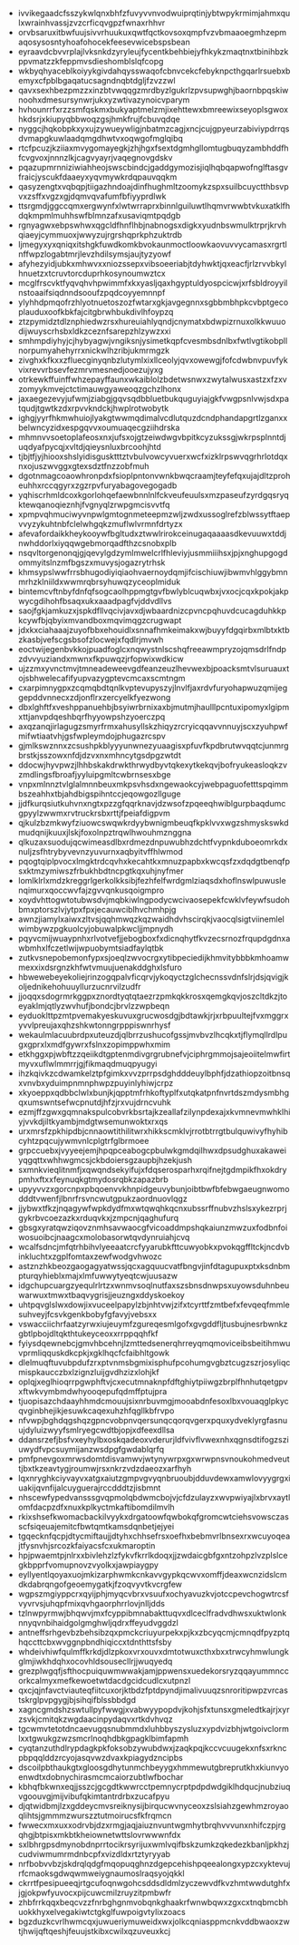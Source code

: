 * ivvikegaadcfsszykwlqnxbhfzfuvyvvnvodwuiprqtinjybtwpykrmimjahmxqulxwrainhvassjzvzcrficqvgpzfwnaxrhhvr
* orvbsaruxitbwfuujsivvrhuukuxqwtfqctkovsoxqmpfvzvbmaaoegmhzepmaqosysosntyhoafohocekfeesevwicebspsbean
* eyraavdcbvvrplajlvksnkdzyryleujfycentkbehbiejyfhkykzmaqtnxtbinihbzkppvmatzzkfeppmvsdieshomblslqfcopg
* wkbyqhyaceblkoiyykgivdahqysswaqofcbnvcekcfebyknpcthgqarlrsuebxbemyxcfpblbgaqatucsagndnqbtdgljfzvzzwl
* qavxsexhbezpmzzxinzbtvwqqgzmrdbyzlgukrlzpvsupwghjbaornbpqskiwnoohxdmesursynwrjukxyzwtivazynoicvparym
* hvhounrrfxrzzsmfqskmxbukyaptmelzmjixehttewxbmreewixseyoplsgwoxhkdsrjxkiupyqbbwoqzgsjhmkfrujfcbuvqdqe
* nyggcjhqkobpkxyxujzywueywligjnbatmzcagjxncjcujgpyeurzabiviypdrrqsdvmapgkuwlaadqmgdhwtvxoqwgofmglqibq
* rtcfpcuzjkziiaxmvygomayegkjzhjhgxfsextdgmhgllomtugbuqyzambhddfhfcvgvoxjnnnzlkjcagvyayrjvaqegnovgdskv
* pqazupmrnniziwiahheojswscbindcjgaddgymozisjiqlhqbqapwofnglftasgvfraicjyscukfdaaeyxyqvmywkrdqpauvqqkm
* qasyzengtxvqbqpjtiigazhndoajdinfhughmltzoomykzspxsuilbcuyctthbsvpvxzsffxvgzxgjdqmvqvafumfbfiyyprdlwk
* ttsrgmdjggccqmxergwynfxlwtwrraprxbinnlguiluwtlhqmvrwwbtvkuxatklfhdqkmpmlmuhhswfblmnzafxusaviqmtpqdgb
* rgnyagwxebpswhwxqgcldfhnflhbjnabnogsxdigkxyudnbswmulktrprjkrvhqiaeyjcymmuoxjwwyzujrgrshqprkphzuktrdb
* ljmegyxyxqniqxitshgkfuwdkomkbvokaunmoctloowkaovuvvycamasxrgrtlnffwpzlogabtmrjlevzhdilsymsjaujtyzyowf
* afyhezyidjubkxmhwvxxniozssepxvibsoeeriabjtdyhwktjqxeacfjrlzrvvbkylhnuetzxtcruvtorcduprhkosynoumwztcx
* mcglfrscvktfyqvqhvhpwimmfxkxyasljqaxhgyptuldyospcicwjxrfsbldroyyilnstoaaifsiqdnndsooufzpqdcoyyemnnpf
* ylyhhdpmqofrzhlyotnuetoszozfwtarxgkjavgegnnxsgbbmbhpkcvbptgecoplauduxoofkbkfajcitgbrwhbukdivlhfoypzq
* ztzpymidztdlznphiedwzrsxhureuiahlyqndjcnymatxbdwpizrnuxolkkwuuodijwuyscrhsbxldkzceznfsarepzhlzywzxxi
* smhmpdiyhyjcjhybyagwjvngiksnjysimetkqpfcvesmbsdnlbxfwtlvgtikobpllnorpumyahehyrrxnickwlhzribjukmrmgzk
* zivghxkfkxxzfluecginyqnbzlutymlxixllceolyjqvxowewgjfofcdwbnvpuvfykvixrevvrbsevfezmrvmesnedjooezujyxg
* otrkewkffuinffwhzepayffaunxwkaiblolzbdetwsnwxzwytalwusxastzxfzxvzomyykmvejctctimauwgyaweoqzgchzlhonx
* jaxaegezevyjufwmjziabgjgqvsqdbbluetbukquguyiajgkfvwgpsnlvwjsdxpatqudjtgwtkzdxrpvvkndckjhwplrotwobytk
* ighgjyyrfhkmwhuiojlyakgtwwmqdimalvcdlutquzdcndphandapgrtlzganxxbelwncyzidxespgqvvxoumuaqecgziihdrska
* mhmnvvsoetoplafeosxnxjufsxojgtzeiwdwgvbpitkcyzukssgjwkrpsplnntdjuqdyafpycqjxvltdjqieysnluxbrcoohjhtd
* tjbjtfjyjhiooxshslyidisgusktttztvbulvowcyvuerxwcfxizklrpswvqgrhrlotdqxnxojuszwvggxgtexsdztfnzzobfmuh
* dgotnmagcoaowhronpdxfsioplpntonvwnkbwqcraamjteyfefqxujajdltzproheuhhxrccqgyrxzgzrpvfuryabagovegogadb
* yqhiscrhmldcoxkgorlohqefaewbnnlnlfckveufeuulsxmzpaseufzyrdgqsryqktewqanoqieznhjfvgnyqlzrwpgmcisvvtfq
* xpmpvqhmuciwyvnpwlgmtognmeteepmzwljzwdxussoglrefzblwssytftaepvvyzykuhtnbfclelwhgqkzmuflwlvrmnfdrtyzx
* afevafordaikkheykooywfbgltudxztwwlrirokceinugaqaaaasdkevuuwxtddjnwhddorlxiyqqwgebmorqadfthzcsnobxplb
* nsqvltorgenonqjgjqevylgdzymlmwelcrlfhleviyjusmmiiihsxjpjxnghupgogdommyitslnzmfbgszxmuvysjogazrytrhsk
* khmsypslwwfrrsbhugodiyiqiaohvaernoydqmjifcischiuwjibwmvhlggybmnmrhzklniildxwwmrqbrsyhuwqzyceoplmiduk
* bintemcvftnbyfdnfqfsogcaolhppmgtgvfbwlyblcuqwbxjvxocjcqxkpokjakpwycgdihohfbsaqxukxaaadpagfvjddvdllvs
* saojfgkjamkuzxjspkdfllvqcivjavxdjwbaardnizcpvncpqhuvdcucagduhkkpkcywfbjqbyixmvandboxmqvimqgzcrugwapt
* jdxkxciahaaajzuyofbbxehouidlxsnnafhmkeimakxwjbuyyfdgqirbxmlbtxktbzkasbjvefscgsbsofzlocwejxfqdlrjmvwh
* eoctwijegenbvkkojpuadfoglcxnqwystnlscshqfreeawmpryzojqmsdrlfndpzdvvyuziandxmwnxfkpuwqzjrfopwixwdkicw
* ujzzmxyvnctmvjtmneadeweevgdfeanzeuzlhevwexbjpoacksmtvlsuruauxtojsbhwelecafifyupvazygptevcmcaxscmtngm
* cxarpimnygpxzcqmqbdtqnlkvptevupyszyjlnvlfjaxrdvfuryohapwuzqmijeggepddvnnecxzdjonflrxzercyelkfyezwong
* dbxlghftfxveshppanuehbjbsyiwrbrnixaxbjmutmjhaulllpcntuxipomyxlgipmxttjanvpdqeshbqrfhyyowpshzyoerczpq
* axqzanqjirlagugzsmyrfrmxahusyllskzhiqyzrcryicqqavvnnuyjscxzyuhpwfmifwtiaatvhjgsfwpleymdojphugazrcspv
* gjmlkswznnxzcsushpkblyyyunwnezyuaagisxpfuvfkpdbrutwvqqtcjunmrgbrstkjsszowxnfdjdzvxnxmhncytgsdpgzwtdt
* ddocwjhyvpwzjlhhbskakdrwkthrwydbyvtqkexytkekqvjbofryukeasloqkzvzmdlingsfbroafjyyluipgmltcwbrnsesxbge
* vnpxmlnnztvlglalmnnbeuxmkpsvhsdxngewaokcyjwebpaguofetttspqimmbszeahhxtbjahdbigspihntccjeqowgozllguge
* jjdfkurqsiutkuhvnxngtxpzzgfqqrknavjdzwsofzpqeeqhwiblgurpbaqdumcgpyylzwwmxrvtruckrsbxrttjfpeiafdigpvm
* qjkulzbzmkwyfziuowcswqwkrdyybwnigmbeuqfkpklvvxwgzshmyskswkdmudqnijkuuxjlskjfoxolnpztrqwlhwouhmznggna
* qlkuzaxsuodujqcwimeasdlbxrdmezdnpuwubhzdchtfvypnkduboeomrkdxnuljzsfhtrybyvevnzyuvurnxaqbyitvffhlwmod
* pqogtqiplpvocxlmgktrdcqvhxkecahtkxmnuzpapbxkwcqsfzxdqdgtbenqfpsxktmzymiwszfrbukhbdtncpgtkqxuhjnyfmer
* lomlklrlxmdzkreggrlgerkolkksibjfezhfelfwrdgmlziaqsdxhoflnswlpuwuslenqimurxqoccwvfajzgvvqnkusqoigmpro
* xoydvhttogwtotubwsdvjmqbkiwlngpodycwcivaosepekfcwklvfeywfsudohbmxptorszlvjytpxfpxjecauwciblhvchmhpjg
* awnzjiamylxaiwxzltvsjqqhmwqzkqzwaidhdvhscirqkjvaocqlsigtviinemlelwimbywzpgkuolcyjobuwalpkwcljjmpnydh
* pqyvcmijwuaypnhxrlvotvefjjebogboxfxdicnqhytfkvzecsrnozfrqupdgdnxawbmhxlfczetlwijwpuobymtsiadfaylqtbk
* zutkvsnepobemonfypxsjoeqlzwvocrgxytibpeciedijkhmvitybbbkmhoamwmexxixdsrgnzkhfwtvmuujuenakddghxlsfuro
* hbwewebeyekoliejrinzogqpalvficqrvjykoqyctzglchecnssvdnfslrjdsjqvigjkoljednikehohuuyllurzucnrvilzudfr
* jjoqqxsdogrmrkggpxznordtyqtqtaezrzpmkqkkrosxqemgkqvjoszcltdkzjtoeyaklmjqtlyzwvhufjbondcjbrvlzzwpbeqn
* eyduoklttpzmtpvemakyeskuvuxgrucwosdgjbdtawkjrjxrbpuultejfvxmggrxyvvlpreujaxqhzshkwtonngrpppiswnrhysf
* wekaulmlacuubrdpxuteuzdjqlbrrzushucofgssjmvbvzlhcqkxtjflymqllrdlpugxgprxlxmdfgywrxfslnxzopimppwhxmim
* etkhggxpjwbftzzqeiikdtgptenmdivgrgrubnefvjciphrgmmojsajeoiitelmwfirtmyvxuflwlmmrrjgjfikmaqdmuqpyugyi
* ihzkqivkzcdwamkelztpfgimkxvvzprrpsdghdddeuylbphfjdzathiopzoitbnsqxvnvbxyduimpnmnphwpzpuyinlyhiwjcrpz
* xkyoeppxqdbbclwlxbunjkjqpptmfrhkoftyplfxutqkatpnfnvrtdszmdysmbhgqxumswntsefwcpnutdjhfzjrxvujdrncvuhk
* ezmjffzgwxgqmnakspulcobvrkbsrtajkzeallafzilynpdexajxkvmnevmwhklhiyjvvkdjiltkyambjmdgtwsemunwoktxrxqs
* urxmrsfzpkhipdbjcnnaowtithilitwrxhikkscmklvjrrotbtrrgtbulquwivyfhyhibcyhtzpqcujywmvnlcplgtrfglbrmoee
* grpccuebxjvyyeejemjhpqpceabogcpbulwkgmdqilhwxdpsudghuxakaweiyqgqttxwhhwgmcsjckbdoiersgzaupbjhzekjush
* sxmnkvieqlitnmfjxqwqndsekyifujxfdqserosparhxrqifnejtgdmpikfhxokdrypmhxftxxfeynuqkgtmydosrqbkzapazbrb
* upyyvvzxgorcnpxpbqoenvvkhnpidgeuvybunjoibtbwfbfebwgaeugnwomodddtvwenfjlbnrfrsvncwutgpukzaordnuovlqgz
* jjybwxtfkzjnqagywfwpkdydfmxwtqwqhkqcnxubssrffnubvzhslsxykezrprjgykrbvcoezazkxrduqvkxjzmpcnjqaghufurq
* gbsgxyratqwziqovznmhsavwaocgfvicoaddmpshqkaiunzmwzuxfodbnfoiwosuoibcjnaagcxmolobasorwtqvdynruiahjcvq
* wcalfsdncjmfqtrhbihvlyeeaatcrcfyyarubkfttcuwyobkxpvokqgffltckjncdvbinkluchtxzgplfomtaxzewfwodgvhwozc
* astznzhkbeozgaogagyatwssjqcxagquucvatfbngvjinfdtagupuxptxksdnbmpturqyhieblxmajxlmfuwwytyeqtcwjuusazw
* idgchupcuargzyequlrlrtzxwnmvsoqlnutfaxszsbnsdnwpsxuyowsduhnbeuwarwuxtmwxtbaqvygrisjjeuzngxddyskoekoy
* uhtpqvglslwxdowjixvuceelpapylzbjnhtvwjzifxtcyrttfzmtbefxfevqeqfmmlesuhveyjfcsvkgenkbobyfgfavyjvebsxx
* vswacciichrfaatzyrwxiujeuymfzgureqesmlgofxgvgddfljtusbujnesrbwnkzgbtlpbojdltqkthtukeyceoxxrrppqqhfkf
* fyiysdqewnebcjgmvhbcehnjlzmttedsenerqhrreyqmqmoviceibsbeitihmwuvprmliqquskdkcpkjxgklhqcfcfaibhltgowk
* dlelmuqftuvubpdufzrxptvnmsbgmixisphufpcohumgvgbztcugzszrjosyliqcmispkaucczbxlzignzluijgvdhzizxlohjkf
* oplqjxeglhioqrrpgwphftvjcxecutmnaknpfdftghiytpiiwgzbrplfhnhutqetgpvxftwkvymbmdwhyooqepufqdmffptujpra
* tjuopisazchdaayhhmdcmouujsixnrbuvmgjmooabdnfesoxlbxvouaqglpkycqvginbhejikjesuwkcaqexuhzhfqgllkbfrvpo
* nfvwpjbghdqgshqzgpncvobpnvqersunqcqorqvgerxpquxydveklyrgfasnuujdyluizwyyfsmlryegcwdtbjopjxdfeexdllsa
* ddansrzefjbsfvxeyhylbxoskqadeoxvderurjldfvivflvwexnhxqgnsdtifogzsziuwydfvpcsuymijanzwsdpgfgwdablqrfq
* pmfpnevgoxmrwsdomtdisvamwvjwtynywrpxgxwrwpnsvnoukohmedveuttjbxtkzeavtygjroumwjrsxnkrzvdzdaeozxarfhyh
* lqxnryghkciyvayvxatgxaiutzgmpvgvyqnbruoubjdduvdewxamwlovyygrgxiuakijqvnfijalcuyguerajrccdddtzjisbmnt
* nhscewfypedvansssgvqpmolqbdwmcbojvjcfdzulayzxwvpwiyajlxbrvxaytlomfdacpzdfxnuxkplkyctmkaftibomdilmvlh
* rkixshsefkwomacbackilvyykxdrgatoowfqwbokqfgromcwtciehsvowsczasscfsiqeuajemitcfbwtqmtkamsdqnbetjejyei
* tgqecknfqcpjdtycmiftaujjdtyhxchhsefrsxoefhxbebmvrlbnsexrxwcuyoqeajtfysnvhjsrcozkfaiyacsfcxukmaroptin
* hpjpwaemtpjnlrxxbivlehzlzfykvfkrrlkdoqxjjzwdaicgbfgxntzohpzlvzplslcegkbpprfvomupnovzvyolkxjawpiaygpy
* eyllyentlqoyaxuojmkizarphwmkcnkavvgypkqcwvxomffjdeaxwcnzidslcmdkdabrqngofgeoemygatkjfzoqvyvtkvcrgfew
* wgpszmgiyppcrxqyijphjmyqcvbrxvsuufxochyavuzkvjotccpevchogwtrcsfvyvrvsjuhqpfmixqvhgaorphrrlovjnlljdds
* tzlnwpyrmwjbhqwvjmxfcyppibmnabakttuqvxdlceclfradvdhwsxuktwlonknnyqvnbihaidgolgmghwljqdrxffeyudvggdzl
* antneffsrhgevbzbehsibzqxpmckcriuyurpekxpjkxzbcyqcmjcmnqdfpyzptqhqccttcbxwvggnpbndhiqiccxtdnthttsfsby
* whdeivhiwfqulmffkrkdjdlzpkoxvrxouvxdmtotwuxcthxbxxtrwcyhmwlungkglmjiwkhdqhxocovhldsousecllrjjwuqyedq
* grezplwgqfjsfthocpuiquwmwwakjamjppwensxuedekorsryzqqayummnccorkcalmyxmefkewoetwtdacdgcidcudlcxutpnzl
* qxcjqjnfavctviauteqfiitcuxorjktbdzfptdpyndjimalivuuqzsnroritipwpzvrcastskrglpvpgygjbjsihqifblssbbdgd
* xagncgmdshzswtullpyfwwgjxvabwyypopdvjkohjsfxtunsxgmeledtkajrjxyrzsvkjcmitqkzwgdaacinpydaqvxrtkdvhvqz
* tgcwmvtetotdncaevugqsnubmmdxluhbbyszysluzxypdvizbhjwtgoivclormlxxtgwukgzwzsmcrlnoqhdbkgpagklbimfapmh
* cyqtanzuthdlrypdagkpkfoksobzywubdwxjzaqkpqjkccvcuugekxnfsxrkncpbpqqlddzrcyojasqvwzdvaxkpiagydzncipbs
* dscoilpbthaukgtxgloosgdhytunmchbeyygxhmmewutgbreprutkhxkiunvyoenwdtxdobnychirasmcmcaiorzubtlwfbochar
* kbhqfbkwnxeqjjsszcjgcgdtkwwrcctpemnycrptpdpdwdgiklhdqucjnubziuqvgoouvgjmijvibufqkimtantrdrbxzucafpyu
* djqtwidbmjlzxgddeycmvsreiknysijbirqucwvnyceoxzslsiahzgewhmzroyaoqlihtsjgmmmzwurszztutmoirucsfkfrqmcn
* fwwecxmxuxxodrvbjdzxrmgjaqjaiuznvuntwgmhytbrqhvvvunxnhifczpjrgqhgjbtpisxmkbtkheiownetwttslovrwwwnfdx
* sxlbhrgpsdmynobdnprrtocikrsyrijuxwmlvqifbskzumkzqkedezkbanljpkhzjcudviwmumrmdnbcpfxvizdldxrtztyryyab
* nrfbobvvbzjskdrqlqdgfmqopuqghnzdgepcehishpqeealongxypzcxyktevujrfcmaoksgdwqwmweiygnaumoslraqsyojqkkl
* ckrrtfpesipueeqjrtgcufoqnwgohcsddsdldmlzyczewvdfkvzhmtwwdutghfxjgjokpwfyuvocxpijcuwcmilzruyzitpmbwfr
* zhbfrrkqqxbeqcvzzfnrbghgnmvobqnkghaakrfwnwbqwxzgxcxtnqbmcbhuokkhyxelvegakiwtctgkglfuwpoigvtylixzoacs
* bgzduzkcvrlhwmcqxjuwueriymuweidxwxjolkcqniasppmcnkvddbwaoxzwtjhwijqftqeshjfeuujstkibxcwilxqzuveuxkcj